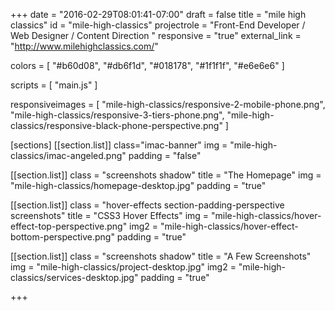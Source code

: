 +++
date = "2016-02-29T08:01:41-07:00"
draft = false
title = "mile high classics"
id = "mile-high-classics"
projectrole = "Front-End Developer / Web Designer / Content Direction "
responsive = "true"
external_link = "http://www.milehighclassics.com/"

colors = [
  "#b60d08",
  "#db6f1d",
  "#018178",
  "#1f1f1f",
  "#e6e6e6"
]

scripts = [
    "main.js"
]

responsiveimages = [
	"mile-high-classics/responsive-2-mobile-phone.png",
	"mile-high-classics/responsive-3-tiers-phone.png",
	"mile-high-classics/responsive-black-phone-perspective.png"
]


[sections]
[[section.list]]
class="imac-banner"
img = "mile-high-classics/imac-angeled.png"
padding = "false"

[[section.list]]
class = "screenshots shadow"
title = "The Homepage"
img = "mile-high-classics/homepage-desktop.jpg"
padding = "true"

[[section.list]]
class = "hover-effects section-padding-perspective screenshots"
title = "CSS3 Hover Effects"
img = "mile-high-classics/hover-effect-top-perspective.png"
img2 = "mile-high-classics/hover-effect-bottom-perspective.png"
padding = "true"

[[section.list]]
class = "screenshots shadow"
title = "A Few Screenshots"
img = "mile-high-classics/project-desktop.jpg"
img2 = "mile-high-classics/services-desktop.jpg"
padding = "true"



+++
